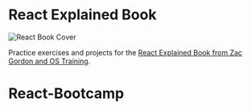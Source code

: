 # React Explained Book 

![React Book Cover](https://javascriptforwp.com/wp-content/uploads/2018/03/React-Book-Day-by-Day-3.png)

Practice exercises and projects for the [React Explained Book from Zac Gordon and OS Training](https://javascriptforwp.com/react-book).
# React-Bootcamp
